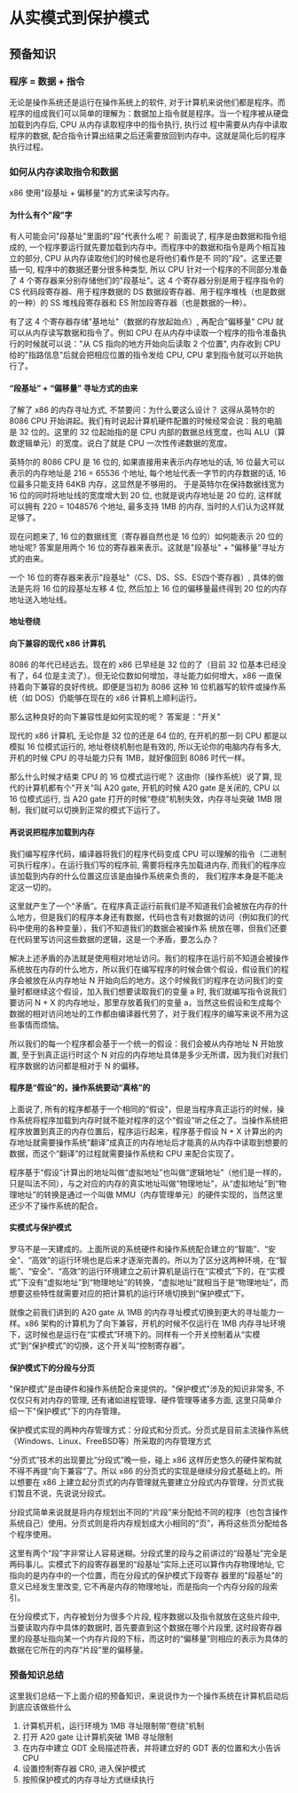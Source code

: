 # 从实模式到保护模式

## 预备知识

### 程序 = 数据 + 指令

无论是操作系统还是运行在操作系统上的软件, 对于计算机来说他们都是程序。而程序的组成我们可以简单的理解为：数据加上指令就是程序。当一个程序被从硬盘加载到内存后, CPU 从内存读取程序中的指令执行, 执行过
程中需要从内存中读取程序的数据, 配合指令计算出结果之后还需要放回到内存中。这就是简化后的程序执行过程。

### 如何从内存读取指令和数据

x86 使用"段基址 + 偏移量"的方式来读写内存。

#### 为什么有个"段"字

有人可能会问"段基址"里面的"段"代表什么呢？ 前面说了, 程序是由数据和指令组成的, 一个程序要运行就先要加载到内存中。而程序中的数据和指令是两个相互独立的部分, CPU 从内存读取他们的时候也是将他们看作是不
同的"段"。这里还要插一句, 程序中的数据还要分很多种类型, 所以 CPU 针对一个程序的不同部分准备了 4 个寄存器来分别存储他们的"段基址"。这 4 个寄存器分别是用于程序指令的 CS 代码段寄存器、用于程序数据的 DS 数据段寄存器、用于程序堆栈（也是数据的一种）的 SS 堆栈段寄存器和 ES 附加段寄存器（也是数据的一种）。

有了这 4 个寄存器存储"基地址"（数据的存放起始点）, 再配合"偏移量" CPU 就可以从内存读写数据和指令了。例如 CPU 在从内存中读取一个程序的指令准备执行的时候就可以说："从 CS 指向的地方开始向后读取 2 个位置", 内存收到 CPU 给的"指路信息"后就会把相应位置的指令发给 CPU, CPU 拿到指令就可以开始执行了。

#### “段基址” + “偏移量” 寻址方式的由来

了解了 x86 的内存寻址方式, 不禁要问：为什么要这么设计？ 这得从英特尔的 8086 CPU 开始讲起。我们有时说起计算机硬件配置的时候经常会说：我的电脑是 32 位的。这里的 32 位起始指的是 CPU 内部的数据总线宽度，也叫 ALU（算数逻辑单元）的宽度。说白了就是 CPU 一次性传递数据的宽度。

英特尔的 8086 CPU 是 16 位的, 如果直接用来表示内存地址的话, 16 位最大可以表示的内存地址是 216 = 65536 个地址, 每个地址代表一字节的内存数据的话, 16 位最多只能支持 64KB 内存，这显然是不够用的。
于是英特尔在保持数据线宽为 16 位的同时将地址线的宽度增大到 20 位, 也就是说内存地址是 20 位的, 这样就可以拥有 220 = 1048576 个地址, 最多支持 1MB 的内存, 当时的人们认为这样就足够了。

现在问题来了, 16 位的数据线宽（寄存器自然也是 16 位的）如何能表示 20 位的地址呢? 答案是用两个 16 位的寄存器来表示。这就是"段基址" + "偏移量"寻址方式的由来。

一个 16 位的寄存器来表示"段基址"（CS、DS、SS、ES四个寄存器）, 具体的做法是先将 16 位的段基址左移 4 位, 然后加上 16 位的偏移量最终得到 20 位的内存地址送入地址线。

#### 地址卷绕

#### 向下兼容的现代 x86 计算机

8086 的年代已经远去。现在的 x86 已早经是 32 位的了（目前 32 位基本已经没有了，64 位是主流了）。但无论位数如何增加，寻址能力如何增大，x86 一直保持着向下兼容的良好传统。即便是当初为 8086 这种 16 位机器写的软件或操作系统（如 DOS）仍能够在现在的 x86 计算机上顺利运行。

那么这种良好的向下兼容性是如何实现的呢？ 答案是："开关"

现代的 x86 计算机, 无论你是 32 位的还是 64 位的, 在开机的那一刻 CPU 都是以模拟 16 位模式运行的, 地址卷绕机制也是有效的, 所以无论你的电脑内存有多大, 开机的时候 CPU 的寻址能力只有 1MB，就好像回到 8086 时代一样。

那么什么时候才结束 CPU 的 16 位模式运行呢？ 这由你（操作系统）说了算, 现代的计算机都有个"开关"叫 A20 gate, 开机的时候 A20 gate 是关闭的, CPU 以 16 位模式运行, 当 A20 gate 打开的时候“卷绕”机制失效，内存寻址突破 1MB 限制，我们就可以切换到正常的模式下运行了。

#### 再说说把程序加载到内存

我们编写程序代码，编译器将我们的程序代码变成 CPU 可以理解的指令（二进制可执行程序）。在运行我们写的程序前, 需要将程序先加载进内存, 而我们的程序应该加载到内存的什么位置这应该是由操作系统来负责的，
我们程序本身是不能决定这一切的。

这里就产生了一个“矛盾”。在程序真正运行前我们是不知道我们会被放在内存的什么地方，但是我们的程序本身还有数据，代码也含有对数据的访问（例如我们的代码中使用的各种变量），我们不知道我们的数据会被操作系
统放在哪，但我们还要在代码里写访问这些数据的逻辑，这是一个矛盾，要怎么办？

解决上述矛盾的办法就是使用相对地址访问。我们的程序在运行前不知道会被操作系统放在内存的什么地方，所以我们在编写程序的时候会做个假设，假设我们的程序会被放在从内存地址 N 开始向后的地方。这个时候我们的程序在访问我们的变量时都继续这个假设，加入我们想要读取我们的变量 a 时, 我们就编写指令说我们要访问 N + X 的内存地址，那里存放着我们的变量 a，当然这些假设和生成每个数据的相对访问地址的工作都由编译器代劳了，对于我们程序的编写来说不用为这些事情而烦恼。

所以我们的每一个程序都会基于一个统一的假设：我们会被从内存地址 N 开始放置, 至于到真正运行时这个 N 对应的内存地址具体是多少无所谓，因为我们对我们程序数据的访问都是相对于 N 的偏移。

#### 程序是“假设”的，操作系统要动“真格”的

上面说了, 所有的程序都基于一个相同的“假设”，但是当程序真正运行的时候，操作系统将程序加载到内存时就不能对程序的这个“假设”听之任之了。当操作系统把程序放置到真正的内存位置后，程序运行起来，程序基于假设 N + X 计算出的内存地址就需要操作系统“翻译”成真正的内存地址后才能真的从内存中读取到想要的数据，而这个“翻译”的过程就需要操作系统和 CPU 来配合实现了。

程序基于“假设”计算出的地址叫做“虚拟地址”也叫做“逻辑地址”（他们是一样的，只是叫法不同），与之对应的内存的真实地址叫做“物理地址”，从“虚拟地址”到“物理地址”的转换是通过一个叫做 MMU（内存管理单元）的硬件实现的，当然这里还少不了操作系统的配合。

#### 实模式与保护模式

罗马不是一天建成的。上面所说的系统硬件和操作系统配合建立的“智能”、“安全”、“高效”的运行环境也是后来才逐渐完善的。所以为了区分这两种环境，在“智能”、“安全”、“高效”的运行环境建立之前计算机是运行在“实模式”下的，在“实模式”下没有“虚拟地址”到“物理地址”的转换，“虚拟地址”就相当于是“物理地址”，而想要这些特性就需要对应的把计算机的运行环境切换到“保护模式”下。

就像之前我们讲到的 A20 gate 从 1MB 的内存寻址模式切换到更大的寻址能力一样。x86 架构的计算机为了向下兼容，开机的时候不仅运行在 1MB 内存寻址环境下，这时候也是运行在“实模式”环境下的。同样有一个开关控制着从“实模式”到“保护模式”的切换，这个开关叫“控制寄存器”。

#### 保护模式下的分段与分页

"保护模式"是由硬件和操作系统配合来提供的。"保护模式"涉及的知识非常多, 不仅仅只有对内存的管理, 还有诸如进程管理、硬件管理等诸多方面, 这里只简单介绍一下"保护模式"下的内存管理。

保护模式实现的两种内存管理方式：分段式和分页式。分页式是目前主流操作系统（Windows、Linux、FreeBSD等）所采取的内存管理方式

“分页式”技术的出现要比“分段式”晚一些，碰上 x86 这样历史悠久的硬件架构就不得不再提“向下兼容”了。所以 x86 的分页式的实现是继续分段式基础上的。所以想要在 x86 上建立起分页式的内存管理就先要建立分段式内存管理，分页式我们暂且不说，先说说分段式。

分段式简单来说就是将内存规划出不同的“片段”来分配给不同的程序（也包含操作系统自己）使用。分页式则是将内存规划成大小相同的“页”，再将这些页分配给各个程序使用。

这里有两个“段”字非常让人容易迷糊。分段式里的段与之前讲过的“段基址”完全是两码事儿。实模式下的段寄存器里的“段基址”实际上还可以算作内存物理地址, 它指向的是内存中的一个位置，而在分段式的保护模式下段寄存
器里的"段基址"的意义已经发生里改变, 它不再是内存的物理地址，而是指向一个内存分段的段索引。

在分段模式下，内存被划分为很多个片段, 程序数据以及指令就放在这些片段中, 当要读取内存中具体的数据时, 首先要直到这个数据在哪个片段里, 这时段寄存器里的段基址指向某一个内存片段的下标，而这时的“偏移量”则相应的表示为具体的数据在它所在的内存“片段”里的偏移量。


### 预备知识总结

这里我们总结一下上面介绍的预备知识，来说说作为一个操作系统在计算机启动后到底应该做些什么

1. 计算机开机，运行环境为 1MB 寻址限制带“卷绕”机制
2. 打开 A20 gate 让计算机突破 1MB 寻址限制
3. 在内存中建立 GDT 全局描述符表，并将建立好的 GDT 表的位置和大小告诉 CPU
4. 设置控制寄存器 CR0, 进入保护模式
5. 按照保护模式的内存寻址方式继续执行